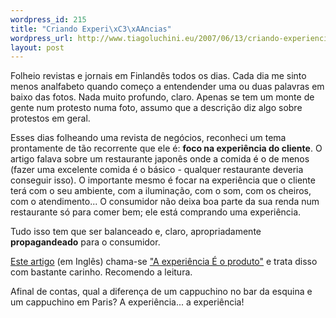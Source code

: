 ```yaml
--- 
wordpress_id: 215
title: "Criando Experi\xC3\xAAncias"
wordpress_url: http://www.tiagoluchini.eu/2007/06/13/criando-experiencias/
layout: post
---
```

Folheio revistas e jornais em Finlandês todos os dias. Cada dia me sinto menos analfabeto quando começo a entendender uma ou duas palavras em baixo das fotos. Nada muito profundo, claro. Apenas se tem um monte de gente num protesto numa foto, assumo que a descrição diz algo sobre protestos em geral.

Esses dias folheando uma revista de negócios, reconheci um tema prontamente de tão recorrente que ele é: **foco na experiência do cliente**. O artigo falava sobre um restaurante japonês onde a comida é o de menos (fazer uma excelente comida é o básico - qualquer restaurante deveria conseguir isso). O importante mesmo é focar na experiência que o cliente terá com o seu ambiente, com a iluminação, com o som, com os cheiros, com o atendimento... O consumidor não deixa boa parte da sua renda num restaurante só para comer bem; ele está comprando uma experiência.

Tudo isso tem que ser balanceado e, claro, apropriadamente **propagandeado** para o consumidor.

[Este artigo](http://www.core77.com/reactor/06.07_merholz.asp) (em Inglês) chama-se ["A experiência É o produto"](http://www.core77.com/reactor/06.07_merholz.asp) e trata disso com bastante carinho. Recomendo a leitura.

Afinal de contas, qual a diferença de um cappuchino no bar da esquina e um cappuchino em Paris? A experiência... a experiência!
